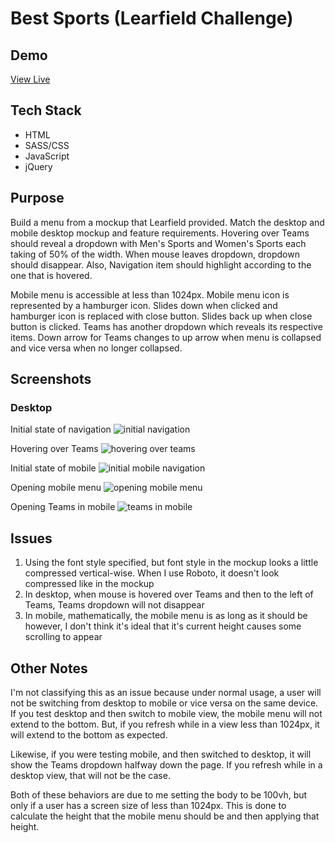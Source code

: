 # Best Sports (Learfield Challenge)

<h2>Demo</h2>
<a href="https://kautif.github.io/learfield_challenge/" target="_blank">View Live</a>

<h2>Tech Stack</h2>
<ul>
    <li>HTML</li>
    <li>SASS/CSS</li>
    <li>JavaScript</li>
    <li>jQuery</li>
</ul>

<h2>Purpose</h2>
<p>Build a menu from a mockup that Learfield provided. Match the desktop and mobile desktop mockup and feature requirements. Hovering over Teams should reveal a dropdown with Men's Sports and Women's Sports each taking of 50% of the width. When mouse leaves dropdown, dropdown should disappear. Also, Navigation item should highlight according to the one that is hovered.</p>
<p>Mobile menu is accessible at less than 1024px. Mobile menu icon is represented by a hamburger icon. Slides down when clicked and hamburger icon is replaced with close button. Slides back up when close button is clicked. Teams has another dropdown which reveals its respective items. Down arrow for Teams changes to up arrow when menu is collapsed and vice versa when no longer collapsed.</p>

<h2>Screenshots</h2>

<h3>Desktop</h3>

Initial state of navigation
<img src="https://user-images.githubusercontent.com/22201101/115160751-2d725a80-a057-11eb-8004-7a628e804736.png" alt="initial navigation" />

Hovering over Teams
<img src="https://user-images.githubusercontent.com/22201101/115160780-5692eb00-a057-11eb-977b-64c61ceac257.png" alt="hovering over teams" />

Initial state of mobile
<img src="https://user-images.githubusercontent.com/22201101/115160841-935ee200-a057-11eb-80df-bd3b09cb0587.png" alt="initial mobile navigation" />

Opening mobile menu
<img src="https://user-images.githubusercontent.com/22201101/115160912-dd47c800-a057-11eb-93fd-72b5047160d5.png" alt="opening mobile menu" />

Opening Teams in mobile
<img src="https://user-images.githubusercontent.com/22201101/115160935-0a947600-a058-11eb-98ab-bcf9b05b3988.png" alt="teams in mobile" />

<h2>Issues</h2>
<ol>
    <li>Using the font style specified, but font style in the mockup looks a little compressed vertical-wise. When I use Roboto, it doesn't look compressed like in the mockup</li>
    <li>In desktop, when mouse is hovered over Teams and then to the left of Teams, Teams dropdown will not disappear</li>
    <li>In mobile, mathematically, the mobile menu is as long as it should be however, I don't think it's ideal that it's current height causes some scrolling to appear</li>
</ol>

<h2>Other Notes</h2>
<p>I'm not classifying this as an issue because under normal usage, a user will not be switching from desktop to mobile or vice versa on the same device. If you test desktop and then switch to mobile view, the mobile menu will not extend to the bottom. But, if you refresh while in a view less than 1024px, it will extend to the bottom as expected.</p>
<p>Likewise, if you were testing mobile, and then switched to desktop, it will show the Teams dropdown halfway down the page. If you refresh while in a desktop view, that will not be the case.</p>
<p>Both of these behaviors are due to me setting the body to be 100vh, but only if a user has a screen size of less than 1024px. This is done to calculate the height that the mobile menu should be and then applying that height.</p>
